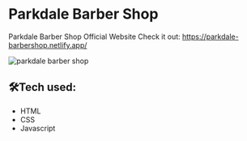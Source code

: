 # Parkdale Barber Shop

Parkdale Barber Shop Official Website
Check it out: https://parkdale-barbershop.netlify.app/

![parkdale barber shop](https://user-images.githubusercontent.com/60073178/225489453-ff389b9f-1b94-497c-be8d-a29d9cf4f9b9.png)


## 🛠️Tech used:

- HTML
- CSS
- Javascript
